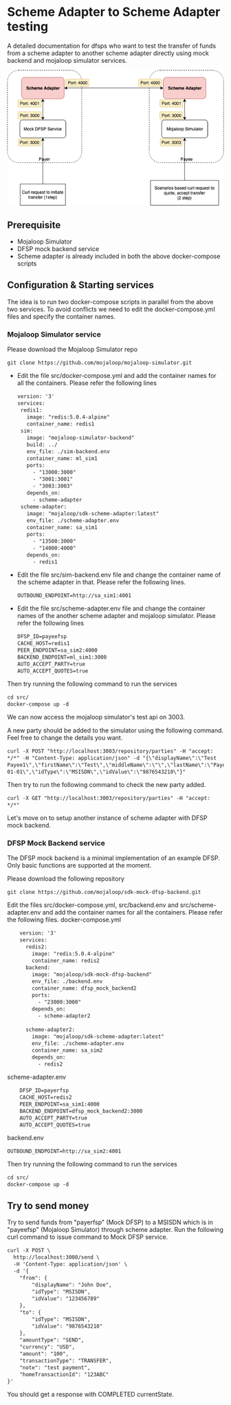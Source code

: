 # Scheme Adapter to Scheme Adapter testing

A detailed documentation for dfsps who want to test the transfer of funds from a scheme adapter to another scheme adapter directly using mock backend and mojaloop simulator services.

![Overview](scheme-adapter-to-scheme-adapter-overview.png)

## Prerequisite

* Mojaloop Simulator
* DFSP mock backend service
* Scheme adapter is already included in both the above docker-compose scripts

## Configuration & Starting services

The idea is to run two docker-compose scripts in parallel from the above two services. To avoid conflicts we need to edit the docker-compose.yml files and specify the container names.

### Mojaloop Simulator service

Please download the Mojaloop Simulator repo
```
git clone https://github.com/mojaloop/mojaloop-simulator.git
```
* Edit the file src/docker-compose.yml and add the container names for all the containers. Please refer the following lines

    ```
    version: '3'
    services:
     redis1:
       image: "redis:5.0.4-alpine"
       container_name: redis1
     sim:
       image: "mojaloop-simulator-backend"
       build: ../
       env_file: ./sim-backend.env
       container_name: ml_sim1
       ports:
         - "13000:3000"
         - "3001:3001"
         - "3003:3003"
       depends_on:
         - scheme-adapter
     scheme-adapter:
       image: "mojaloop/sdk-scheme-adapter:latest"
       env_file: ./scheme-adapter.env
       container_name: sa_sim1
       ports:
         - "13500:3000"
         - "14000:4000"
       depends_on:
         - redis1
    ```

* Edit the file src/sim-backend.env file and change the container name of the scheme adapter in that. Please refer the following lines.

    ```
    OUTBOUND_ENDPOINT=http://sa_sim1:4001
    ```

* Edit the file src/scheme-adapter.env file and change the container names of the another scheme adapter and mojaloop simulator. Please refer the following lines

    ```
    DFSP_ID=payeefsp
    CACHE_HOST=redis1
    PEER_ENDPOINT=sa_sim2:4000
    BACKEND_ENDPOINT=ml_sim1:3000
    AUTO_ACCEPT_PARTY=true
    AUTO_ACCEPT_QUOTES=true

    ```

Then try running the following command to run the services
```
cd src/
docker-compose up -d
```

We can now access the mojaloop simulator's test api on 3003.

A new party should be added to the simulator using the following command. Feel free to change the details you want.
```
curl -X POST "http://localhost:3003/repository/parties" -H "accept: */*" -H "Content-Type: application/json" -d "{\"displayName\":\"Test Payee1\",\"firstName\":\"Test\",\"middleName\":\"\",\"lastName\":\"Payee1\",\"dateOfBirth\":\"1970-01-01\",\"idType\":\"MSISDN\",\"idValue\":\"9876543210\"}"
```

Then try to run the following command to check the new party added.
```
curl -X GET "http://localhost:3003/repository/parties" -H "accept: */*"
```

Let's move on to setup another instance of scheme adapter with DFSP mock backend.

### DFSP Mock Backend service

The DFSP mock backend is a minimal implementation of an example DFSP. Only basic functions are supported at the moment.

Please download the following repository
```
git clone https://github.com/mojaloop/sdk-mock-dfsp-backend.git
```

Edit the files src/docker-compose.yml, src/backend.env and src/scheme-adapter.env and add the container names for all the containers. Please refer the following files.
docker-compose.yml
```
    version: '3'
    services:
      redis2:
        image: "redis:5.0.4-alpine"
        container_name: redis2
      backend:
        image: "mojaloop/sdk-mock-dfsp-backend"
        env_file: ./backend.env
        container_name: dfsp_mock_backend2
        ports:
          - "23000:3000"
        depends_on:
          - scheme-adapter2
    
      scheme-adapter2:
        image: "mojaloop/sdk-scheme-adapter:latest"
        env_file: ./scheme-adapter.env
        container_name: sa_sim2
        depends_on:
          - redis2
```
scheme-adapter.env
```
    DFSP_ID=payerfsp
    CACHE_HOST=redis2
    PEER_ENDPOINT=sa_sim1:4000
    BACKEND_ENDPOINT=dfsp_mock_backend2:3000
    AUTO_ACCEPT_PARTY=true
    AUTO_ACCEPT_QUOTES=true

```

backend.env
```
OUTBOUND_ENDPOINT=http://sa_sim2:4001
```

Then try running the following command to run the services
```
cd src/
docker-compose up -d
```

## Try to send money
Try to send funds from "payerfsp" (Mock DFSP) to a MSISDN which is in "payeefsp" (Mojaloop Simulator) through scheme adapter.
Run the following curl command to issue command to Mock DFSP service.
```
curl -X POST \
  http://localhost:3000/send \
  -H 'Content-Type: application/json' \
  -d '{
    "from": {
        "displayName": "John Doe",
        "idType": "MSISDN",
        "idValue": "123456789"
    },
    "to": {
        "idType": "MSISDN",
        "idValue": "9876543210"
    },
    "amountType": "SEND",
    "currency": "USD",
    "amount": "100",
    "transactionType": "TRANSFER",
    "note": "test payment",
    "homeTransactionId": "123ABC"
}'
```

You should get a response with COMPLETED currentState.
